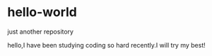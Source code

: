 # hello-world
just another repository 

hello,I have been studying coding so hard recently.I will try my best!
